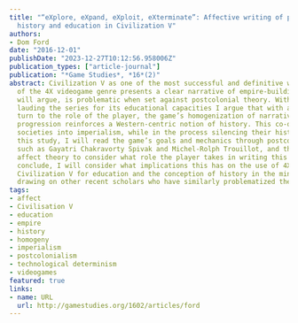 ```yaml
---
title: "“eXplore, eXpand, eXploit, eXterminate”: Affective writing of postcolonial
  history and education in Civilization V"
authors:
- Dom Ford
date: "2016-12-01"
publishDate: "2023-12-27T10:12:56.958006Z"
publication_types: ["article-journal"]
publication: "*Game Studies*, *16*(2)"
abstract: Civilization V as one of the most successful and definitive works
  of the 4X videogame genre presents a clear narrative of empire-building that, I
  will argue, is problematic when set against postcolonial theory. With many studies
  lauding the series for its educational capacities I argue that with an affective
  turn to the role of the player, the game’s homogenization of narratives of societal
  progression reinforces a Western-centric notion of history. This co-opts non-colonial
  societies into imperialism, while in the process silencing their histories. For
  this study, I will read the game’s goals and mechanics through postcolonial theorists
  such as Gayatri Chakravorty Spivak and Michel-Rolph Trouillot, and then turn to
  affect theory to consider what role the player takes in writing this history. To
  conclude, I will consider what implications this has on the use of 4X games like
  Civilization V for education and the conception of history in the minds of the players,
  drawing on other recent scholars who have similarly problematized the series.
tags:
- affect
- Civilisation V
- education
- empire
- history
- homogeny
- imperialism
- postcolonialism
- technological determinism
- videogames
featured: true
links:
- name: URL
  url: http://gamestudies.org/1602/articles/ford
---
```

